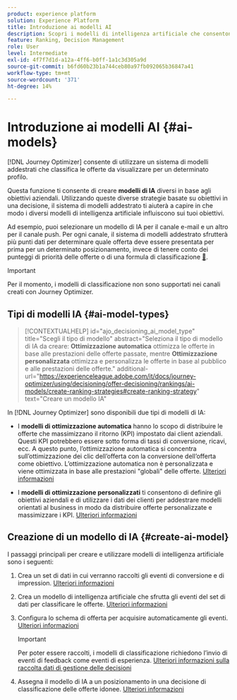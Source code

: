 ```yaml
---
product: experience platform
solution: Experience Platform
title: Introduzione ai modelli AI
description: Scopri i modelli di intelligenza artificiale che consentono di classificare le offerte
feature: Ranking, Decision Management
role: User
level: Intermediate
exl-id: 4f7f7d1d-a12a-4ff6-b0ff-1a1c3d305a9d
source-git-commit: b6fd60b23b1a744ceb80a97fb092065b36847a41
workflow-type: tm+mt
source-wordcount: '371'
ht-degree: 14%

---
```


# Introduzione ai modelli AI {#ai-models}

[!DNL Journey Optimizer] consente di utilizzare un sistema di modelli addestrati che classifica le offerte da visualizzare per un determinato profilo.

Questa funzione ti consente di creare **modelli di IA** diversi in base agli obiettivi aziendali. Utilizzando queste diverse strategie basate su obiettivi in una decisione, il sistema di modelli addestrato ti aiuterà a capire in che modo i diversi modelli di intelligenza artificiale influiscono sui tuoi obiettivi.

Ad esempio, puoi selezionare un modello di IA per il canale e-mail e un altro per il canale push. Per ogni canale, il sistema di modelli addestrato sfrutterà più punti dati per determinare quale offerta deve essere presentata per prima per un determinato posizionamento, invece di tenere conto dei punteggi di priorità delle offerte o di una formula di classificazione [&#128279;](create-ranking-formulas.md).

>[!IMPORTANT]
>
>Per il momento, i modelli di classificazione non sono supportati nei canali creati con Journey Optimizer.

## Tipi di modelli IA {#ai-model-types}

>[!CONTEXTUALHELP]
>id="ajo_decisioning_ai_model_type"
>title="Scegli il tipo di modello"
>abstract="Seleziona il tipo di modello di IA da creare: **Ottimizzazione automatica** ottimizza le offerte in base alle prestazioni delle offerte passate, mentre **Ottimizzazione personalizzata** ottimizza e personalizza le offerte in base al pubblico e alle prestazioni delle offerte."
>additional-url="https://experienceleague.adobe.com/it/docs/journey-optimizer/using/decisioning/offer-decisioning/rankings/ai-models/create-ranking-strategies#create-ranking-strategy" text="Creare un modello IA"

In [!DNL Journey Optimizer] sono disponibili due tipi di modelli di IA:

* I **modelli di ottimizzazione automatica** hanno lo scopo di distribuire le offerte che massimizzano il ritorno (KPI) impostato dai client aziendali. Questi KPI potrebbero essere sotto forma di tassi di conversione, ricavi, ecc. A questo punto, l’ottimizzazione automatica si concentra sull’ottimizzazione dei clic dell’offerta con la conversione dell’offerta come obiettivo. L’ottimizzazione automatica non è personalizzata e viene ottimizzata in base alle prestazioni &quot;globali&quot; delle offerte. [Ulteriori informazioni](auto-optimization-model.md)

* I **modelli di ottimizzazione personalizzati** ti consentono di definire gli obiettivi aziendali e di utilizzare i dati dei clienti per addestrare modelli orientati al business in modo da distribuire offerte personalizzate e massimizzare i KPI. [Ulteriori informazioni](personalized-optimization-model.md)

## Creazione di un modello di IA {#create-ai-model}

I passaggi principali per creare e utilizzare modelli di intelligenza artificiale sono i seguenti:

1. Crea un set di dati in cui verranno raccolti gli eventi di conversione e di impression. [Ulteriori informazioni](../data-collection/create-dataset.md)

1. Crea un modello di intelligenza artificiale che sfrutta gli eventi del set di dati per classificare le offerte. [Ulteriori informazioni](create-ranking-strategies.md)

1. Configura lo schema di offerta per acquisire automaticamente gli eventi. [Ulteriori informazioni](../data-collection/schema-requirement.md)

   >[!IMPORTANT]
   >
   >Per poter essere raccolti, i modelli di classificazione richiedono l’invio di eventi di feedback come eventi di esperienza. [Ulteriori informazioni sulla raccolta dati di gestione delle decisioni](../data-collection/data-collection.md)

1. Assegna il modello di IA a un posizionamento in una decisione di classificazione delle offerte idonee. [Ulteriori informazioni](../offer-activities/configure-offer-selection.md)
